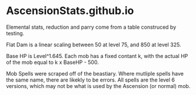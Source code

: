 # AscensionStats.github.io

Elemental stats, reduction and parry come from a table construced by testing.

Flat Dam is a linear scaling between 50 at level 75, and 850 at level 325.

Base HP is Level^1.645. Each mob has a fixed contant k, with the actual HP of the mob equal to k x BaseHP - 500.

Mob Spells were scraped off of the beastiary. Where mutliple spells have the same name, there are likekly to be errors. All spells are the level 6 versions, which may not be what is used by the Ascension (or normal) mob.

